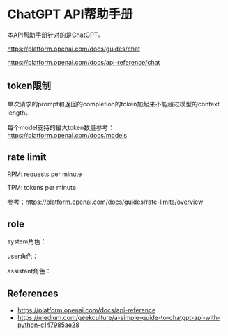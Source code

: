 # ChatGPT API帮助手册

本API帮助手册针对的是ChatGPT。

https://platform.openai.com/docs/guides/chat

https://platform.openai.com/docs/api-reference/chat

## token限制

单次请求的prompt和返回的completion的token加起来不能超过模型的context length。

每个model支持的最大token数量参考：https://platform.openai.com/docs/models

## rate limit

RPM: requests per minute

TPM: tokens per minute

参考：https://platform.openai.com/docs/guides/rate-limits/overview

## role

system角色：

user角色：

assistant角色：



## References

* https://platform.openai.com/docs/api-reference
* https://medium.com/geekculture/a-simple-guide-to-chatgpt-api-with-python-c147985ae28